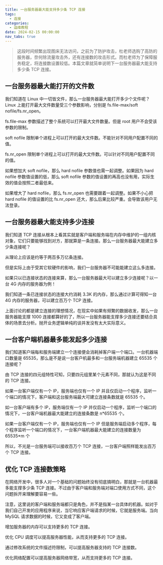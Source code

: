 ```yaml
---
title: 一台服务器最大能支持多少条 TCP 连接
tags:
  - 连接
categories:
  - 运维教程
date: 2024-02-15 00:00:00
nav_tabs: true
---
```


> 这段时间频繁出现图床无法访问，之前为了防护攻击，杜老师选购了高防的服务器，奈何除流量攻击外，还有连接数的攻击形式。而杜老师为了保障服务稳定，将连接数设置较低。本篇文章就简单说明下一台服务器最大能支持多少条 TCP 连接。

<!-- more -->

## 一台服务器最大能打开的文件数

我们知道在 Linux 中一切皆文件，那么一台服务器最大能打开多少个文件呢？Linux 上能打开最大文件数量受三个参数影响，分别是 fs.file-max/soft nofile/fs.nr_open。

fs.file-max 参数描述了整个系统可以打开最大文件数量。但是 root 用户不会受该参数的限制。

soft nofile 限制单个进程上可以打开的最大文件数。不能针对不同用户配置不同的值。

fs.nr_open 限制单个进程上可以打开的最大文件数。可以针对不同用户配置不同的值。

如果想加大 soft nofile，那么 hard nofile 参数值也需一起调整。如果因为 hard nofile 参数值设置的低，那么 soft nofile 参数的值设置的再高也没有用，实际生效的值会按照二者最低来。

如果增大了 hard nofile，那么 fs.nr_open 也需要跟着一起调整。如果不小心把 hard nofile 的值设置的比 fs.nr_open 还大，那么后果比较严重。会导致该用户无法登录。

## 一台服务器最大能支持多少连接

我们知道 TCP 连接从根本上看其实就是客户端和服务端在内存中维护的一组内核对象，它们只要能够找到对方，那就算是一条连接。那么一台服务器最大能建立多少条连接呢？

从理论上应该是约等于两百多万亿条连接。

但是实际上由于受其它软硬件的影响，我们一台服务器不可能能建立这么多连接。

如果只以已连接状态的连接来算，那么一台服务器最大可以建立多少连接呢？以一台 4G 内存的服务器为例！

我们知道一条已连接状态的连接大约消耗 3.3K 的内存，那么通过计算可得知一台 4G 内存的服务器，可以建立百万个 TCP 连接。

上面讨论的都是建立连接的理想情况，在现实中如果有频繁的数据收发，那么一台服务器能支撑 1000 连接都算好的了，所以一台服务器能支撑多少连接还要结合具体的场景去分析。抛开业务逻辑单纯的谈并发没有太大实际意义。

## 一台客户端机器最多能发起多少连接

我们知道客户端每和服务端建立一个连接便会消耗掉客户端一个端口。一台机器端口数量是 65535，那么是不是说一台客户机最多和一台服务端机器建立 65535 个连接呢？

由 TCP 连接的四元组特性可知，只要四元组里某个元素不同，那就认为这是不同的 TCP 连接。

如果一台客户端仅有一个 IP，服务端也仅有一个 IP 并且仅启动一个程序，监听一个端口的情况下，客户端和这台服务端最大可建立连接条数就是 65535 个。

如一台客户端有多个 IP，服务端仅有一个 IP 并仅启动一个程序，监听一个端口的情况下，一台客户端机器最大能建立的连接条数是 n*65535 个。

如果一台客户端仅有一个 IP，服务端也仅有一个 IP 但是服务端启动多个程序，每个程序监听一个端口的情况下，一台客户端机器最大能建立的连接数量为 65535*m 个

所以，不光是一台服务端可以接收百万个 TCP 连接，一台客户端照样能发出百万个 TCP 连接。

## 优化 TCP 连接数策略

在网络开发中，很多人对一个基础的问题始终没有彻底搞明白，那就是一台机器最多能支撑多少条 TCP 连接。不过由于客户端和服务端对端口使用方式不同，这个问题拆开来理解要容易一些。

注意，这里说的客户端和服务端都只是角色，并不是指某一台具体的机器。如对于我们自己开发的应用程序来说，当它响应客户端请求的时候，它就是服务端。当向 MySQL 请求数据的时候，它又变成了客户端。

增加服务器的内存可以支持更多的 TCP 连接。

优化 CPU 调度可以提高服务器性能，从而支持更多的 TCP 连接。

通过修改系统的文件描述符限制，可以提高服务器支持的 TCP 连接数。

优化网络配置可以提高服务器网络带宽，从而支持更多的 TCP 连接。